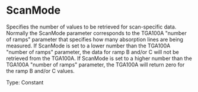 # ScanMode

Specifies the number of values to be retrieved for scan-specific data. Normally the ScanMode parameter corresponds to the TGA100A "number of ramps" parameter that specifies how many absorption lines are being measured. If ScanMode is set to a lower number than the TGA100A "number of ramps" parameter, the data for ramp B and/or C will not be retrieved from the TGA100A. If ScanMode is set to a higher number than the TGA100A "number of ramps" parameter, the TGA100A will return zero for the ramp B and/or C values.

Type: Constant
